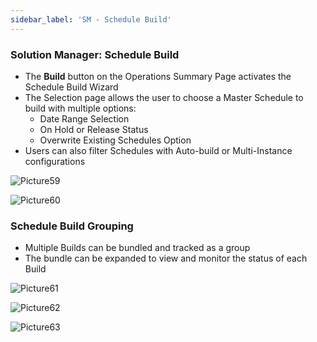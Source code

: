 ```yaml
---
sidebar_label: 'SM - Schedule Build'
---
```


### Solution Manager: Schedule Build

<!--
<audio controls="controls">
  <source type="audio/mp3" src="audiobasic/SolutionManagerScheduleBuild.mp3"></source>
  <p>Your browser does not support the audio element.</p>
</audio> 
-->

* The **Build** button on the Operations Summary Page activates the Schedule Build Wizard
* The Selection page allows the user to choose a Master Schedule to build with multiple options:
  * Date Range Selection
  * On Hold or Release Status
  * Overwrite Existing Schedules Option
* Users can also filter Schedules with Auto-build or Multi-Instance configurations

![Picture59](/imgbasic/Picture59.png) 

![Picture60](/imgbasic/Picture60.png)   
 

### Schedule Build Grouping

* Multiple Builds can be bundled and tracked as a group
* The bundle can be expanded to view and monitor the status of each Build

![Picture61](/imgbasic/Picture61.png) 
 
![Picture62](/imgbasic/Picture62.png)  

![Picture63](/imgbasic/Picture63.png)   

